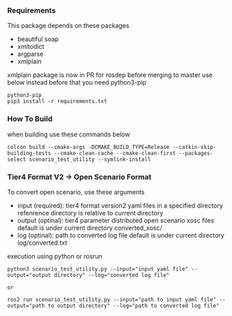 ### Requirements

This package depends on these packages
- beautiful soap
- xmltodict
- argparse
- xmlplain

xmlplain package is now in PR for rosdep before merging to master use below instead
before that you need python3-pip
```
python3-pip
pip3 install -r requirements.txt
```

### How To Build
when building use these commands below
```
colcon build --cmake-args -DCMAKE_BUILD_TYPE=Release --catkin-skip-building-tests --cmake-clean-cache --cmake-clean-first --packages-select scenario_test_utility --symlink-install
```


### Tier4 Format V2 -> Open Scenario Format

To convert open scenario, use these arguments

- input (required):
 tier4 format version2 yaml files in a specified directory
 refenrence directory is relative to current directory
- output (optinal):
 tier4 parameter distributed open scenario xosc files
 default is under current directory converted_xosc/ 
- log (optinal):
 path to converted log file default is under current directory log/converted.txt

execution using python or rosrun
```
python3 scenario_test_utility.py --input="input yaml file" --output="output directory" --log="converted log file" 

or 

ros2 run scenario_test_utility.py --input="path to input yaml file" --output="path to output directory" --log="path to converted log file"

```
